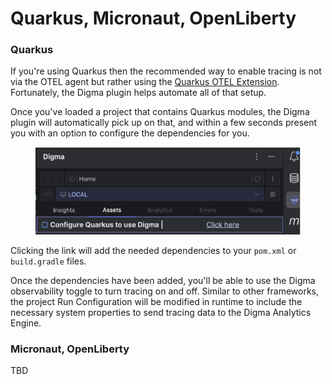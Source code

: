 # Quarkus, Micronaut, OpenLiberty

### Quarkus

If you're using Quarkus then the recommended way to enable tracing is not via the OTEL agent but rather using the [Quarkus OTEL Extension](https://quarkus.io/guides/opentelemetry#quarkus-extensions-using-opentelemetry). Fortunately, the Digma plugin helps automate all of that setup.

Once you've loaded a project that contains Quarkus modules, the Digma plugin will automatically pick up on that, and within a few seconds present you with an option to configure the dependencies for you.

<figure><img src="../../.gitbook/assets/image (2) (1) (1) (1) (1).png" alt=""><figcaption></figcaption></figure>

Clicking the link will add the needed dependencies to your `pom.xml` or `build.gradle` files.

Once the dependencies have been added, you'll be able to use the Digma observability toggle to turn tracing on and off. Similar to other frameworks, the project Run Configuration will be modified in runtime to include the necessary system properties to send tracing data to the Digma Analytics Engine.



### Micronaut, OpenLiberty

TBD



###



